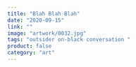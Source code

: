 ```yaml
---
title: "Blah Blah Blah"
date: "2020-09-15"
link: ""
image: "artwork/0032.jpg"
tags: "outsider on-black conversation "
product: false
category: "art"
---
```

